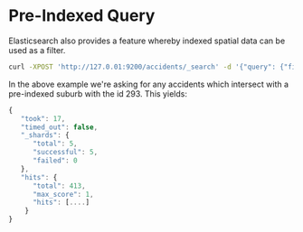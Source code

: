 # Pre-Indexed Query

Elasticsearch also provides a feature whereby indexed spatial data can be used as a filter.

```bash
curl -XPOST 'http://127.0.01:9200/accidents/_search' -d '{"query": {"filtered": {"query": {"match_all": {} }, "filter": {"geo_shape": {"geometry": {"indexed_shape": {"id": "293", "type": "suburb", "index": "suburbs", "path": "geometry"} } } } } } }' | python -m json.tool
```
In the above example we're asking for any accidents which intersect with a pre-indexed suburb with the id 293. This yields:

```javascript
{
   "took": 17,
   "timed_out": false,
   "_shards": {
      "total": 5,
      "successful": 5,
      "failed": 0
   },
   "hits": {
      "total": 413,
      "max_score": 1,
      "hits": [....]
    }
}
```

